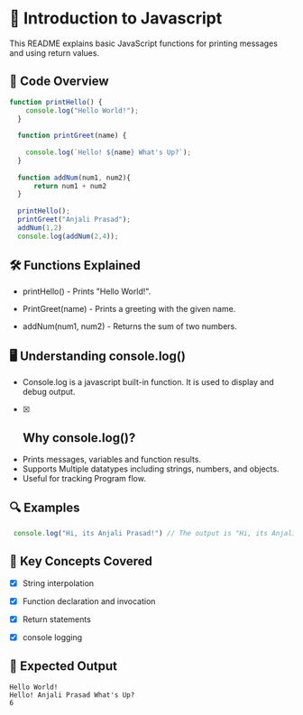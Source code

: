 # 🌟 Introduction to Javascript

This README explains basic JavaScript functions for printing messages and using return values.

## 📌 Code Overview

```js
function printHello() {
    console.log("Hello World!");
  }
  
  function printGreet(name) {
  
    console.log(`Hello! ${name} What's Up?`);
  }
  
  function addNum(num1, num2){
      return num1 + num2
  }
  
  printHello();
  printGreet("Anjali Prasad");
  addNum(1,2)
  console.log(addNum(2,4));
```

## 🛠 Functions Explained
+ printHello() - Prints "Hello World!".

+ PrintGreet(name) - Prints a greeting with the given name.

+ addNum(num1, num2) - Returns the sum of two numbers.


## 🖥 Understanding console.log()

+ Console.log is a javascript built-in function. It is used to display and debug output.

- [x] ## Why console.log()?
+ Prints messages, variables and function results.
+ Supports Multiple datatypes including strings, numbers, and objects.
+ Useful for tracking Program flow.
  
## 🔍 Examples
```js 
 console.log("Hi, its Anjali Prasad!") // The output is "Hi, its Anjali Prasad!"
 ```

## 🔑 Key Concepts Covered
- [x] String interpolation

- [x] Function declaration and invocation

- [x] Return statements

- [x] console logging

## 📌 Expected Output 
```
Hello World!
Hello! Anjali Prasad What's Up?
6
```